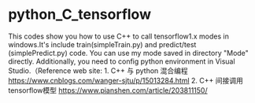 # python_C_tensorflow
This codes show you how to use C++ to call tensorflow1.x modes in windows.It's include train(simpleTrain.py) and predict/test (simplePredict.py) code. You can use my mode saved in directory "Mode" directly.
Additionally, you need to config python environment in Visual Studio.（Reference web site: 1. C++ 与 python 混合编程 https://www.cnblogs.com/wanger-sjtu/p/15013284.html
2. C++ 间接调用tensorflow模型 https://www.pianshen.com/article/203811150/
